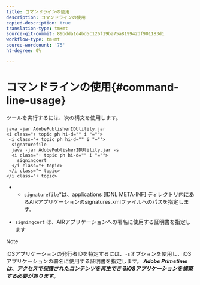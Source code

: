 ```yaml
---
title: コマンドラインの使用
description: コマンドラインの使用
copied-description: true
translation-type: tm+mt
source-git-commit: 89bdda1d4bd5c126f19ba75a819942df901183d1
workflow-type: tm+mt
source-wordcount: '75'
ht-degree: 0%

---
```



# コマンドラインの使用{#command-line-usage}

ツールを実行するには、次の構文を使用します。

```
java -jar AdobePublisherIDUtility.jar 
<i class="+ topic ph hi-d="" i "="">
 <i class="+ topic ph hi-d="" i "="">
  signaturefile 
  java -jar AdobePublisherIDUtility.jar -s 
  <i class="+ topic ph hi-d="" i "="">
    signingcert
  </i class="+ topic>
 </i class="+ topic>
</i class="+ topic>
```

* 
   * `signaturefile`*は、applications [!DNL META-INF] ディレクトリ内にあるAIRアプリケーションのsignatures.xmlファイルへのパスを指定します。

* `signingcert` は、AIRアプリケーションへの署名に使用する証明書を指定します

>[!NOTE]
>
>iOSアプリケーションの発行者IDを特定するには、`-s`オプションを使用し、iOSアプリケーションの署名に使用する証明書を指定します。 ***Adobe Primetimeは、アクセスで保護されたコンテンツを再生できるiOSアプリケーションを構築する必要があります***。

